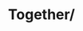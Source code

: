 ---
pid: ch75
title: Together/
location_transcription: 
coordinates: "[-75.162996064162, 39.952303055912]"
zipcode: '32708'
gen_neighborhood: 
neighborhood: 
outside_phl: 'Winter Springs FL '
age: '56'
age_range: 50-59
instagram: 
image_file_name: ch_75.jpg
proposal_transcription: A monument that would show how many races and religions are
  here, and how they are living well together. I have seen and heard people and languages
  from all over the world while I have been here. They are enjoying the history the
  architecture and the culinary arts that are so abundant. Many nations have come
  to live in this city and many are working to make it great.
topic: Architecture,Food,History,Religion,Unity,Race Ethnicity
topic_summary: 0, 0, 0, 0, 0, 0
type: Other No Form
keywords_other: 
credit: Susan
image_labels: 
twitter: 
facebook: 
permalink: "/monuments/ch75/"
layout: item-page
---